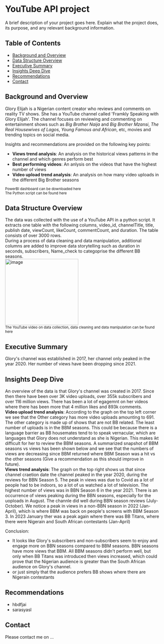 # YouTube API project
A brief description of your project goes here. Explain what the project does, its purpose, and any relevant background information.

## Table of Contents

- [Background and Overview](#BackgroundandOverview)
- [Data Structure Overview](#DataStructureOverview)
- [Executive Summary](#ExecutiveSummary)
- [Insights Deep Dive](#InsightsDeepDive)
- [Recommendations](#Recommendations)
- [Contact](#contact)

## Background and Overview

Glory Elijah is a Nigerian content creator who reviews and comments on reality TV shows. She has a YouTube channel called 'Framkly Speaking with Glory Elijah'. The channel focuses on reviewing and commenting on entertainment shows such as _Big Brother Naija_ and _Big Brother Mzansi_, _The Real Housewives of Lagos_, _Young Famous and African_, etc, movies and trending topics on social media.

Insights and recommendations are provided on the following key points:

- **Views trend analysis**: An analysis on the historical views patterns in the channel and which genres perform best
- **Best performing videos**: An anlysis on the videos that have the highest number of views
- **Video upload trend analysis**: An analysis on how many video uploads in the different Big Brother seasons

<sub>PowerBI dashboard can be downloaded here</sub><br/>
<sub>The Python script can be found here</sub><br/>

## Data Structure Overview

The data was collected with the use of a YouTube API in a python script. It extracts one table with the following columns, video_id, channelTitle, title, publish date, viewCount, likeCount, commentCount, and duration. The table consists of over 3000 rows.</br>
During a process of data cleaning and data manipulation, additional columns are added to improve data storytelling such as duration in seconds, subscribers, Name_check to categoprise the different BB seasons.</br>
<img width="239" height="216" alt="image" src="https://github.com/user-attachments/assets/1b1a3c74-82d9-4008-8b75-acef226869e1" /><br/>
<sub>The YouTube video on data collection, data cleaning and data manipulation can be found here</sub><br/>

## Executive Summary

Glory's channel was established in 2017, her channel only peaked in the year 2020. Her number of views have been dropping since 2021. 

## Insights Deep Dive


An overview of the data is that Glory's channel was created in 2017. Since then there have been over 3K video uploads, over 355k subscribers and over 116 million views. There has been a lot of egagemnt on her videos where there has been more that 4 million likes and 893k comments.</br>
**Video upload trend analysis**: According to the graph on the top left corner we see that the Other category has more video uploads amounting to 691. The other category is made up of shows that are not BB related. The least number of uploads is in the BBM seasons. This could be because there is a language barrier as BB housemates tend to to speak vernacular, which are languages that Glory does not understand as she is Nigerian. This makes ikt difficult for her to review the BBM seasons. A summarized snapshot of BBM seasons vs views has been shown below and we see that the numbers of views are decreasing since BBM returned where BBM Season was a hit vs the other seasons (Give a recommendation as this should improve in future).</br>
**Views trend analysis**: The graph on the top right shows us that since channel craetion date the channel peaked in the year 2020, during the reviews for BBN Season 5. The peak in views was due to Covid as a lot of people had to be indoors, so a lot of us watched a lot of television. The highest number of views was in BBN Season 6 in the year 2021. There is an occurrence of views peaking during the BBN seasons, especially for the uoploads in August. The channle did well during BBN season reviews (July-October). We notice a peak in views in a non-BBN season in 2022 (Jan-April), which is where BBM was back on people's screens with BBM Season 3. In 2023 January ther was a peak again where there was BB Titans, where there were Nigerain and South African contestants (Jan-April)</br>

Conclusion:
- It looks like Glory's subscribers and non-subscribers seem to enjoy and engage more on BBN seasons compared to BBM seasons. BBN seasons have more views that BBM. All BBM seasons didn't perform well, but only when BB Titans was introduced then views increased, which could prove that the Nigerian audience is greater than the South African audience on Glory's channel.
- or just simply that the audience prefers BB shows where there are Nigerain contestants
## Recommendations

- hbdfjai
- sarasyasl

## Contact

Please contact me on ...


